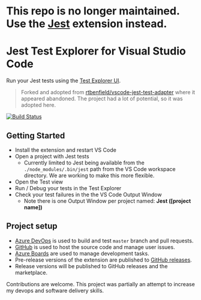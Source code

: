# This repo is no longer maintained.  Use the [Jest](https://marketplace.visualstudio.com/items?itemName=Orta.vscode-jest) extension instead.

# Jest Test Explorer for Visual Studio Code

Run your Jest tests using the [Test Explorer UI](https://marketplace.visualstudio.com/items?itemName=hbenl.vscode-test-explorer).

> Forked and adopted from [rtbenfield/vscode-jest-test-adapter](https://github.com/rtbenfield/vscode-jest-test-adapter) where it appeared abandoned.  The project had a lot of potential, so it was adopted here.

[![Build Status](https://dev.azure.com/kavod-io/vscode-jest-test-adapter/_apis/build/status/kavod-io.vscode-jest-test-adapter?branchName=master)](https://dev.azure.com/kavod-io/vscode-jest-test-adapter/_build/latest?definitionId=1&branchName=master)

## Getting Started
* Install the extension and restart VS Code
* Open a project with Jest tests
  * Currently limited to Jest being available from the `./node_modules/.bin/jest` path from the VS Code workspace directory. We are working to make this more flexible.
* Open the Test view
* Run / Debug your tests in the Test Explorer
* Check your test failures in the the VS Code Output Window
  * Note there is one Output Window per project named: **Jest ([project name])**

## Project setup

 - [Azure DevOps](https://dev.azure.com/kavod-io/vscode-jest-test-adapter) is used to build and test `master` branch and pull requests.
 - [GitHub](https://github.com/kavod-io/vscode-jest-test-adapter) is used to host the source code and manage user issues.
 - [Azure Boards](https://dev.azure.com/kavod-io/vscode-jest-test-adapter/_boards/board/t/vscode-jest-test-adapter%20Team/Issues) are used to manage development tasks.
 - Pre-release versions of the extension are published to [GitHub releases](https://github.com/kavod-io/vscode-jest-test-adapter/releases).
 - Release versions will be published to GitHub releases and the marketplace.

Contributions are welcome.  This project was partially an attempt to increase my devops and software delivery skills.  
